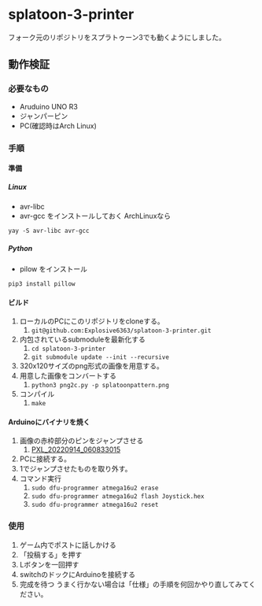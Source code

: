 # splatoon-3-printer
フォーク元のリポジトリをスプラトゥーン3でも動くようにしました。

## 動作検証
### 必要なもの
- Aruduino UNO R3
- ジャンパーピン
- PC(確認時はArch Linux)

### 手順
#### 準備
##### Linux
- avr-libc
- avr-gcc
をインストールしておく
ArchLinuxなら
```angular2html
yay -S avr-libc avr-gcc
```

##### Python
- pilow
をインストール
```angular2html
pip3 install pillow
```
#### ビルド
1. ローカルのPCにこのリポジトリをcloneする。
   1. `git@github.com:Explosive6363/splatoon-3-printer.git`
2. 内包されているsubmoduleを最新化する
   1. `cd splatoon-3-printer`
   2. `git submodule update --init --recursive`
3. 320x120サイズのpng形式の画像を用意する。
4. 用意した画像をコンバートする
   1. `python3 png2c.py -p splatoonpattern.png`
5. コンパイル
   1. `make`

#### Arduinoにバイナリを焼く
1. 画像の赤枠部分のピンをジャンプさせる
   1. [PXL_20220914_060833015](https://user-images.githubusercontent.com/49982049/190075709-5ea909af-ed3d-4481-ba22-b3b421440ecd.jpg)
2. PCに接続する。
3. 1でジャンプさせたものを取り外す。
4. コマンド実行
   1. `sudo dfu-programmer atmega16u2 erase`
   2. `sudo dfu-programmer atmega16u2 flash Joystick.hex `
   3. `sudo dfu-programmer atmega16u2 reset`

### 使用
1. ゲーム内でポストに話しかける
2. 「投稿する」を押す
3. Lボタンを一回押す
4. switchのドックにArduinoを接続する
5. 完成を待つ
うまく行かない場合は「仕様」の手順を何回かやり直してみてください。
